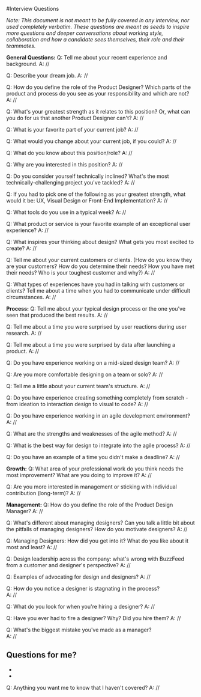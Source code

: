 #Interview Questions

*Note: This document is not meant to be fully covered in any interview, nor used completely verbatim. These questions are meant as seeds to inspire more questions and deeper conversations about working style, collaboration and how a candidate sees themselves, their role and their teammates.*

**General Questions:**
Q: Tell me about your recent experience and background.
A: 
// 

Q: Describe your dream job.
A: 
// 

Q: How do you define the role of the Product Designer? Which parts of the product and process do you see as your responsibility and which are not?
A: 
// 

Q: What's your greatest strength as it relates to this position? Or, what can you do for us that another Product Designer can't?
A: 
// 

Q: What is your favorite part of your current job?
A: 
// 

Q: What would you change about your current job, if you could?
A: 
// 

Q: What do you know about this position/role?
A: 
// 

Q: Why are you interested in this position?
A: 
// 

Q: Do you consider yourself technically inclined? What's the most technically-challenging project you've tackled?
A: 
// 

Q: If you had to pick one of the following as your greatest strength, what would it be: UX, Visual Design or Front-End Implementation?
A: 
// 

Q: What tools do you use in a typical week?
A: 
// 

Q: What product or service is your favorite example of an exceptional user experience?
A: 
// 

Q: What inspires your thinking about design? What gets you most excited to create?
A: 
// 

Q: Tell me about your current customers or clients. (How do you know they are your customers? How do you determine their needs? How you have met their needs? Who is your toughest customer and why?) 
A: 
// 

Q: What types of experiences have you had in talking with customers or clients? Tell me about a time when you had to communicate under difficult circumstances.
A: 
// 

**Process:**
Q: Tell me about your typical design process or the one you've seen that produced the best results.
A: 
// 

Q: Tell me about a time you were surprised by user reactions during user research.
A: 
//

Q: Tell me about a time you were surprised by data after launching a product.
A: 
//

Q: Do you have experience working on a mid-sized design team?
A: 
// 

Q: Are you more comfortable designing on a team or solo?
A: 
// 

Q: Tell me a little about your current team's structure.
A: 
// 

Q: Do you have experience creating something completely from scratch - from ideation to interaction design to visual to code?
A: 
// 

Q: Do you have experience working in an agile development environment?
A: 
// 

Q: What are the strengths and weaknesses of the agile method?
A: 
// 

Q: What is the best way for design to integrate into the agile process?
A: 
// 

Q: Do you have an example of a time you didn't make a deadline?
A: 
// 

**Growth:**
Q: What area of your professional work do you think needs the most improvement? What are you doing to improve it?
A: 
// 

Q: Are you more interested in management or sticking with individual contribution (long-term)?
A: 
// 

**Management:**
Q: How do you define the role of the Product Design Manager?
A: 
// 

Q: What's different about managing designers? Can you talk a little bit about the pitfalls of managing designers? How do you motivate designers?
A: 
// 

Q: Managing Designers: How did you get into it? What do you like about it most and least?
A: 
// 

Q: Design leadership across the company: what's wrong with BuzzFeed from a customer and designer's perspective?
A: 
// 

Q: Examples of advocating for design and designers?
A: 
// 

Q: How do you notice a designer is stagnating in the process?  
A: 
// 

Q: What do you look for when you're hiring a designer?
A: 
// 

Q: Have you ever had to fire a designer? Why? Did you hire them?
A: 
// 

Q: What's the biggest mistake you've made as a manager?  
A: 
// 


**Questions for me?**
- 
- 
- 
Q: Anything you want me to know that I haven't covered?
A: 
// 

